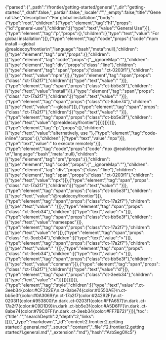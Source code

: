 {"parsed":{"_path":"/frontier/getting-started/general","_dir":"getting-started","_draft":false,"_partial":false,"_locale":"","_empty":false,"title":"General Use","description":"For global installation","body":{"type":"root","children":[{"type":"element","tag":"h1","props":{"id":"general-use"},"children":[{"type":"text","value":"General Use"}]},{"type":"element","tag":"p","props":{},"children":[{"type":"text","value":"For global installation"}]},{"type":"element","tag":"code","props":{"code":"npm install --global @realdecoy/frontier\n","language":"bash","meta":null},"children":[{"type":"element","tag":"pre","props":{},"children":[{"type":"element","tag":"code","props":{"__ignoreMap":""},"children":[{"type":"element","tag":"div","props":{"class":"line"},"children":[{"type":"element","tag":"span","props":{"class":"ct-0203f1"},"children":[{"type":"text","value":"npm"}]},{"type":"element","tag":"span","props":{"class":"ct-17a2f7"},"children":[{"type":"text","value":" "}]},{"type":"element","tag":"span","props":{"class":"ct-bb5e3f"},"children":[{"type":"text","value":"install"}]},{"type":"element","tag":"span","props":{"class":"ct-17a2f7"},"children":[{"type":"text","value":" "}]},{"type":"element","tag":"span","props":{"class":"ct-8abe74"},"children":[{"type":"text","value":"--global"}]},{"type":"element","tag":"span","props":{"class":"ct-17a2f7"},"children":[{"type":"text","value":" "}]},{"type":"element","tag":"span","props":{"class":"ct-bb5e3f"},"children":[{"type":"text","value":"@realdecoy/frontier"}]}]}]}]}]},{"type":"element","tag":"p","props":{},"children":[{"type":"text","value":"alternatively, use "},{"type":"element","tag":"code-inline","props":{},"children":[{"type":"text","value":"npx"}]},{"type":"text","value":" to execute remotely"}]},{"type":"element","tag":"code","props":{"code":"npx @realdecoy/frontier <namespace> <command>\n","language":"bash","meta":null},"children":[{"type":"element","tag":"pre","props":{},"children":[{"type":"element","tag":"code","props":{"__ignoreMap":""},"children":[{"type":"element","tag":"div","props":{"class":"line"},"children":[{"type":"element","tag":"span","props":{"class":"ct-0203f1"},"children":[{"type":"text","value":"npx"}]},{"type":"element","tag":"span","props":{"class":"ct-17a2f7"},"children":[{"type":"text","value":" "}]},{"type":"element","tag":"span","props":{"class":"ct-bb5e3f"},"children":[{"type":"text","value":"@realdecoy/frontier"}]},{"type":"element","tag":"span","props":{"class":"ct-17a2f7"},"children":[{"type":"text","value":" "}]},{"type":"element","tag":"span","props":{"class":"ct-3eeb34"},"children":[{"type":"text","value":"<"}]},{"type":"element","tag":"span","props":{"class":"ct-bb5e3f"},"children":[{"type":"text","value":"namespac"}]},{"type":"element","tag":"span","props":{"class":"ct-17a2f7"},"children":[{"type":"text","value":"e"}]},{"type":"element","tag":"span","props":{"class":"ct-3eeb34"},"children":[{"type":"text","value":">"}]},{"type":"element","tag":"span","props":{"class":"ct-17a2f7"},"children":[{"type":"text","value":" "}]},{"type":"element","tag":"span","props":{"class":"ct-3eeb34"},"children":[{"type":"text","value":"<"}]},{"type":"element","tag":"span","props":{"class":"ct-bb5e3f"},"children":[{"type":"text","value":"comman"}]},{"type":"element","tag":"span","props":{"class":"ct-17a2f7"},"children":[{"type":"text","value":"d"}]},{"type":"element","tag":"span","props":{"class":"ct-3eeb34"},"children":[{"type":"text","value":">"}]}]}]}]}]},{"type":"element","tag":"style","children":[{"type":"text","value":".ct-3eeb34{color:#CF222E}\n.ct-8abe74{color:#0550AE}\n.ct-bb5e3f{color:#0A3069}\n.ct-17a2f7{color:#24292F}\n.ct-0203f1{color:#953800}\n.dark .ct-0203f1{color:#FFA657}\n.dark .ct-17a2f7{color:#C9D1D9}\n.dark .ct-bb5e3f{color:#A5D6FF}\n.dark .ct-8abe74{color:#79C0FF}\n.dark .ct-3eeb34{color:#FF7B72}"}]}],"toc":{"title":"","searchDepth":2,"depth":2,"links":[]}},"_type":"markdown","_id":"content:2.frontier:2.getting started:1.general.md","_source":"content","_file":"2.frontier/2.getting started/1.general.md","_extension":"md"},"hash":"ArbSeg0Xc5"}